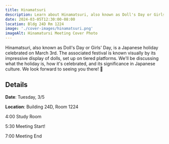 ```yaml
---
title: Hinamatsuri
description: Learn about Hinamatsuri, also known as Doll's Day or Girls' Day!
date: 2024-03-05T12:30:00-08:00
location: Bldg 24D Rm 1224
image: './cover-images/hinamatsuri.png'
imageAlt: Hinamatursi Meeting Cover Photo
---
```


Hinamatsuri, also known as Doll's Day or Girls' Day, is a Japanese holiday celebrated on March 3rd. The associated festival is known visually by its impressive display of dolls, set up on tiered platforms. We'll be discussing what the holiday is, how it's celebrated, and its significance in Japanese culture. We look forward to seeing you there! 🎎

## Details
**Date**: Tuesday, 3/5

**Location**: Building 24D, Room 1224

4:00    Study Room

5:30    Meeting Start!

7:00    Meeting End